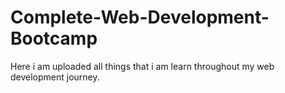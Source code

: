 # Complete-Web-Development-Bootcamp
Here i am uploaded all things that i am learn throughout my web development journey.
